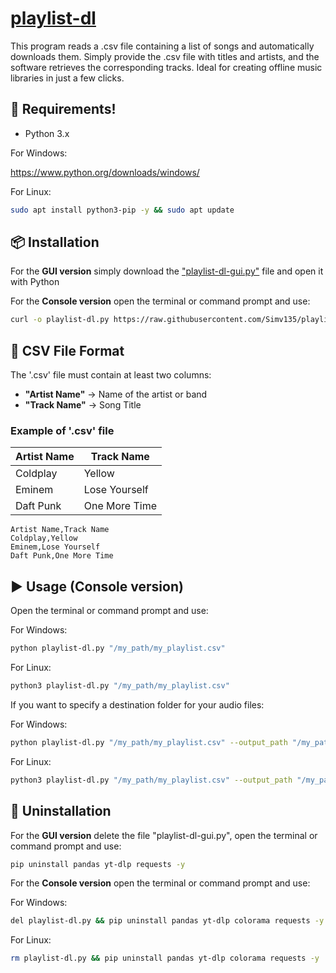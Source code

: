# [playlist-dl](https://raw.githubusercontent.com/Simv135/playlist-dl/refs/heads/main/playlist-dl.py)
This program reads a .csv file containing a list of songs and automatically downloads them. Simply provide the .csv file with titles and artists, and the software retrieves the corresponding tracks. Ideal for creating offline music libraries in just a few clicks.

## 📌 Requirements!
- Python 3.x

For Windows:

https://www.python.org/downloads/windows/

For Linux:
```bash
sudo apt install python3-pip -y && sudo apt update
```

## 📦 Installation

For the **GUI version** simply download the ["playlist-dl-gui.py"](https://github.com/Simv135/playlist-dl/releases/tag/auto-updated) file and open it with Python

For the **Console version** open the terminal or command prompt and use:
```bash
curl -o playlist-dl.py https://raw.githubusercontent.com/Simv135/playlist-dl/refs/heads/main/playlist-dl.py
```

## 📄 CSV File Format
The '.csv' file must contain at least two columns:
- **"Artist Name"** → Name of the artist or band
- **"Track Name"** → Song Title

### Example of '.csv' file

| Artist Name  | Track Name |
| ------------- | ------------- |
| Coldplay  | Yellow  |
| Eminem  | Lose Yourself  |
| Daft Punk  | One More Time  |

```csv
Artist Name,Track Name
Coldplay,Yellow
Eminem,Lose Yourself
Daft Punk,One More Time
```

## ▶️ Usage (Console version)
Open the terminal or command prompt and use:

For Windows:
```bash
python playlist-dl.py "/my_path/my_playlist.csv"
```
For Linux:
```bash
python3 playlist-dl.py "/my_path/my_playlist.csv"
```

If you want to specify a destination folder for your audio files:

For Windows:
```bash
python playlist-dl.py "/my_path/my_playlist.csv" --output_path "/my_path/Music"
```
For Linux:
```bash
python3 playlist-dl.py "/my_path/my_playlist.csv" --output_path "/my_path/Music"
```

## 🚨 Uninstallation

For the **GUI version** delete the file "playlist-dl-gui.py", open the terminal or command prompt and use:
```bash
pip uninstall pandas yt-dlp requests -y
```

For the **Console version** open the terminal or command prompt and use:

For Windows:
```bash
del playlist-dl.py && pip uninstall pandas yt-dlp colorama requests -y
```
For Linux:
```bash
rm playlist-dl.py && pip uninstall pandas yt-dlp colorama requests -y
```
